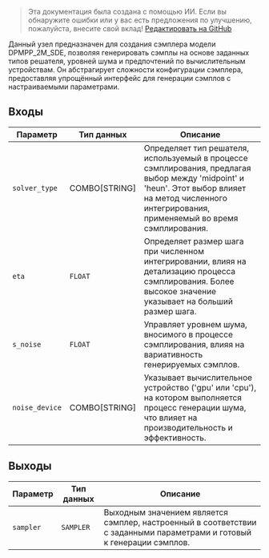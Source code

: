 > Эта документация была создана с помощью ИИ. Если вы обнаружите ошибки или у вас есть предложения по улучшению, пожалуйста, внесите свой вклад! [Редактировать на GitHub](https://github.com/Comfy-Org/embedded-docs/blob/main/comfyui_embedded_docs/docs/SamplerDpmpp2mSde/ru.md)

Данный узел предназначен для создания сэмплера модели DPMPP_2M_SDE, позволяя генерировать сэмплы на основе заданных типов решателя, уровней шума и предпочтений по вычислительным устройствам. Он абстрагирует сложности конфигурации сэмплера, предоставляя упрощённый интерфейс для генерации сэмплов с настраиваемыми параметрами.

## Входы

| Параметр        | Тип данных    | Описание                                                                 |
|-----------------|---------------|--------------------------------------------------------------------------|
| `solver_type`   | COMBO[STRING] | Определяет тип решателя, используемый в процессе сэмплирования, предлагая выбор между 'midpoint' и 'heun'. Этот выбор влияет на метод численного интегрирования, применяемый во время сэмплирования. |
| `eta`           | `FLOAT`       | Определяет размер шага при численном интегрировании, влияя на детализацию процесса сэмплирования. Более высокое значение указывает на больший размер шага. |
| `s_noise`       | `FLOAT`       | Управляет уровнем шума, вносимого в процессе сэмплирования, влияя на вариативность генерируемых сэмплов. |
| `noise_device`  | COMBO[STRING] | Указывает вычислительное устройство ('gpu' или 'cpu'), на котором выполняется процесс генерации шума, что влияет на производительность и эффективность. |

## Выходы

| Параметр        | Тип данных    | Описание                                                                 |
|-----------------|---------------|--------------------------------------------------------------------------|
| `sampler`       | `SAMPLER`     | Выходным значением является сэмплер, настроенный в соответствии с заданными параметрами и готовый к генерации сэмплов. |
